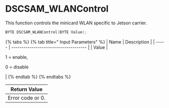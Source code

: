 # DSCSAM\_WLANControl

This function controls the minicard WLAN specific to Jetson carrier.

```c
BYTE DSCSAM_WLANControl(BYTE Value);
```

{% tabs %}
{% tab title=" Input Parameters" %}
| Name  | Description                           |
| ----- | ------------------------------------- |
| Value | <p>1 = enable, </p><p>0 = disable</p> |
{% endtab %}
{% endtabs %}

| Return Value     |
| ---------------- |
| Error code or 0. |
